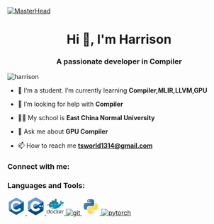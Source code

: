 [![MasterHead](https://cdn.hswstatic.com/gif/starship.jpg)](https:harrison.io)
<h1 align="center">Hi 👋, I'm Harrison</h1>
<h3 align="center">A passionate developer in Compiler</h3>

<p align="left"> <img src="https://komarev.com/ghpvc/?username=harrison&label=Profile%20views&color=0e75b6&style=flat" alt="harrison" /> </p>

- 🌱 I‘m a student. I’m currently learning **Compiler,MLIR,LLVM,GPU**

- 🤝 I’m looking for help with **Compiler**

- 👨‍💻 My school is **East China Normal University**

- 💬 Ask me about **GPU Compiler**

- 📫 How to reach me **tsworld1314@gmail.com**

<h3 align="left">Connect with me:</h3>
<p align="left">
</p>

<h3 align="left">Languages and Tools:</h3>
<p align="left"> <a href="https://www.cprogramming.com/" target="_blank" rel="noreferrer"> <img src="https://raw.githubusercontent.com/devicons/devicon/master/icons/c/c-original.svg" alt="c" width="40" height="40"/> </a> <a href="https://www.w3schools.com/cpp/" target="_blank" rel="noreferrer"> <img src="https://raw.githubusercontent.com/devicons/devicon/master/icons/cplusplus/cplusplus-original.svg" alt="cplusplus" width="40" height="40"/> </a> <a href="https://www.docker.com/" target="_blank" rel="noreferrer"> <img src="https://raw.githubusercontent.com/devicons/devicon/master/icons/docker/docker-original-wordmark.svg" alt="docker" width="40" height="40"/> </a> <a href="https://git-scm.com/" target="_blank" rel="noreferrer"> <img src="https://www.vectorlogo.zone/logos/git-scm/git-scm-icon.svg" alt="git" width="40" height="40"/> </a> <a href="https://www.python.org" target="_blank" rel="noreferrer"> <img src="https://raw.githubusercontent.com/devicons/devicon/master/icons/python/python-original.svg" alt="python" width="40" height="40"/> </a> <a href="https://pytorch.org/" target="_blank" rel="noreferrer"> <img src="https://www.vectorlogo.zone/logos/pytorch/pytorch-icon.svg" alt="pytorch" width="40" height="40"/> </a> </p>


